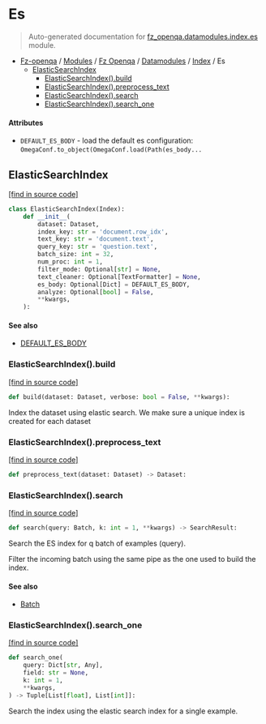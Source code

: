 # Es

> Auto-generated documentation for [fz_openqa.datamodules.index.es](blob/master/fz_openqa/datamodules/index/es.py) module.

- [Fz-openqa](../../../README.md#fz-openqa-index) / [Modules](../../../MODULES.md#fz-openqa-modules) / [Fz Openqa](../../index.md#fz-openqa) / [Datamodules](../index.md#datamodules) / [Index](index.md#index) / Es
    - [ElasticSearchIndex](#elasticsearchindex)
        - [ElasticSearchIndex().build](#elasticsearchindexbuild)
        - [ElasticSearchIndex().preprocess_text](#elasticsearchindexpreprocess_text)
        - [ElasticSearchIndex().search](#elasticsearchindexsearch)
        - [ElasticSearchIndex().search_one](#elasticsearchindexsearch_one)

#### Attributes

- `DEFAULT_ES_BODY` - load the default es configuration: `OmegaConf.to_object(OmegaConf.load(Path(es_body...`

## ElasticSearchIndex

[[find in source code]](blob/master/fz_openqa/datamodules/index/es.py#L35)

```python
class ElasticSearchIndex(Index):
    def __init__(
        dataset: Dataset,
        index_key: str = 'document.row_idx',
        text_key: str = 'document.text',
        query_key: str = 'question.text',
        batch_size: int = 32,
        num_proc: int = 1,
        filter_mode: Optional[str] = None,
        text_cleaner: Optional[TextFormatter] = None,
        es_body: Optional[Dict] = DEFAULT_ES_BODY,
        analyze: Optional[bool] = False,
        **kwargs,
    ):
```

#### See also

- [DEFAULT_ES_BODY](#default_es_body)

### ElasticSearchIndex().build

[[find in source code]](blob/master/fz_openqa/datamodules/index/es.py#L92)

```python
def build(dataset: Dataset, verbose: bool = False, **kwargs):
```

Index the dataset using elastic search.
We make sure a unique index is created for each dataset

### ElasticSearchIndex().preprocess_text

[[find in source code]](blob/master/fz_openqa/datamodules/index/es.py#L175)

```python
def preprocess_text(dataset: Dataset) -> Dataset:
```

### ElasticSearchIndex().search

[[find in source code]](blob/master/fz_openqa/datamodules/index/es.py#L135)

```python
def search(query: Batch, k: int = 1, **kwargs) -> SearchResult:
```

Search the ES index for q batch of examples (query).

Filter the incoming batch using the same pipe as the one
used to build the index.

#### See also

- [Batch](../../utils/datastruct.md#batch)

### ElasticSearchIndex().search_one

[[find in source code]](blob/master/fz_openqa/datamodules/index/es.py#L157)

```python
def search_one(
    query: Dict[str, Any],
    field: str = None,
    k: int = 1,
    **kwargs,
) -> Tuple[List[float], List[int]]:
```

Search the index using the elastic search index for a single example.
